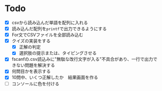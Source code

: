 # Todo

- [x] csvから読み込んだ単語を配列に入れる
- [x] 読み込んだ配列を`printf`で出力できるようにする
- [x] For文でCSVファイルを全部読み込む
- [x] クイズの実装をする
    - [x] 正解の判定
    - [x] 選択肢の提示または、タイピングさせる
- [x] fscanfの.csv読込みに"無駄な改行文字が入る"不具合があり、一行で出力できない問題を解決する
- [X] 何問目かを表示する
- [x] 10問中、いくつ正解したか　結果画面を作る
- [ ] コンソールに色を付ける